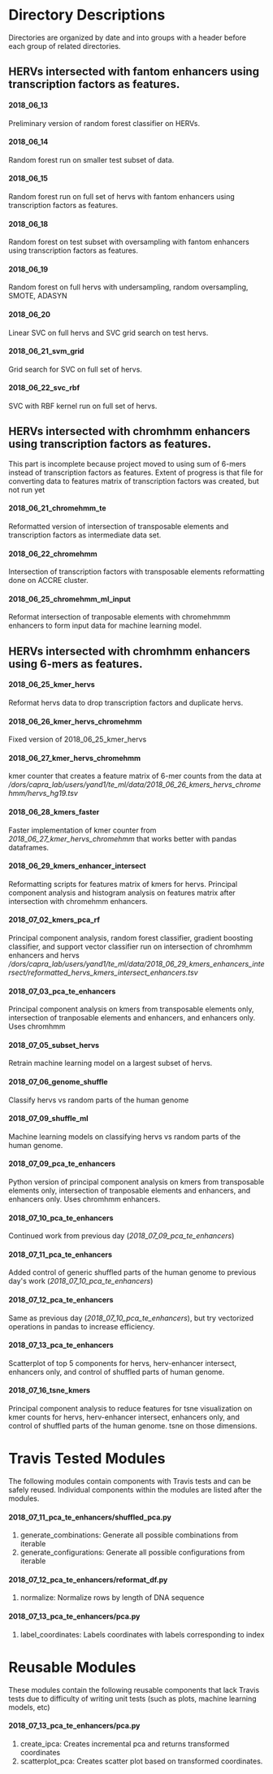 # Directory Descriptions
Directories are organized by date and into groups with a header before each group of related directories.



## HERVs intersected with fantom enhancers using transcription factors as features.

#### 2018_06_13
Preliminary version of random forest classifier on HERVs.

#### 2018_06_14
Random forest run on smaller test subset of data.

#### 2018_06_15
Random forest run on full set of hervs with fantom enhancers using transcription factors as features.

#### 2018_06_18
Random forest on test subset with oversampling with fantom enhancers using transcription factors as features.

#### 2018_06_19
Random forest on full hervs with undersampling, random oversampling, SMOTE, ADASYN

#### 2018_06_20
Linear SVC on full hervs and SVC grid search on test hervs.

#### 2018_06_21_svm_grid
Grid search for SVC on full set of hervs.

#### 2018_06_22_svc_rbf
SVC with RBF kernel run on full set of hervs.




## HERVs intersected with chromhmm enhancers using transcription factors as features. 
This part is incomplete because project moved to using sum of 6-mers instead of transcription factors as features. Extent of progress is that file for converting data to features matrix of transcription factors was created, but not run yet

#### 2018_06_21_chromehmm_te
Reformatted version of intersection of transposable elements and transcription factors as intermediate data set.

#### 2018_06_22_chromehmm
Intersection of transcription factors with transposable elements reformatting done on ACCRE cluster.

#### 2018_06_25_chromehmm_ml_input
Reformat intersection of tranposable elements with chromehmmm enhancers to form input data for machine learning model.
	


	
## HERVs intersected with chromhmm enhancers using 6-mers as features. 
		
#### 2018_06_25_kmer_hervs
Reformat hervs data to drop transcription factors and duplicate hervs. 

#### 2018_06_26_kmer_hervs_chromehmm
Fixed version of 2018_06_25_kmer_hervs

#### 2018_06_27_kmer_hervs_chromehmm
kmer counter that creates a feature matrix of 6-mer counts from the data at */dors/capra_lab/users/yand1/te_ml/data/2018_06_26_kmers_hervs_chromehmm/hervs_hg19.tsv*
		
#### 2018_06_28_kmers_faster
Faster implementation of kmer counter from *2018_06_27_kmer_hervs_chromehmm* that works better with pandas dataframes.
		
#### 2018_06_29_kmers_enhancer_intersect
Reformatting scripts for features matrix of kmers for hervs. Principal component analysis and histogram analysis on features matrix after intersection with chromehmm enhancers.
		
#### 2018_07_02_kmers_pca_rf
Principal component analysis, random forest classifier, gradient boosting classifier, and support vector classifier run on intersection of chromhmm enhancers and hervs	*/dors/capra_lab/users/yand1/te_ml/data/2018_06_29_kmers_enhancers_intersect/reformatted_hervs_kmers_intersect_enhancers.tsv*

#### 2018_07_03_pca_te_enhancers
Principal component analysis on kmers from transposable elements only, intersection of tranposable elements and enhancers, and enhancers only. Uses chromhmm
	
#### 2018_07_05_subset_hervs
Retrain machine learning model on a largest subset of hervs.
			
#### 2018_07_06_genome_shuffle 
Classify hervs vs random parts of the human genome

#### 2018_07_09_shuffle_ml
Machine learning models on classifying hervs vs random parts of the human genome.

#### 2018_07_09_pca_te_enhancers
Python version of principal component analysis on kmers from transposable elements only, intersection of tranposable elements and enhancers, and enhancers only. Uses chromhmm enhancers.

#### 2018_07_10_pca_te_enhancers
Continued work from previous day (*2018_07_09_pca_te_enhancers*)

#### 2018_07_11_pca_te_enhancers
Added control of generic shuffled parts of the human genome to previous day's work (*2018_07_10_pca_te_enhancers*)

#### 2018_07_12_pca_te_enhancers
Same as previous day (*2018_07_10_pca_te_enhancers*), but try vectorized operations in pandas to increase efficiency.

#### 2018_07_13_pca_te_enhancers
Scatterplot of top 5 components for hervs, herv-enhancer intersect, enhancers only, and control of shuffled parts of human genome.

#### 2018_07_16_tsne_kmers
Principal component analysis to reduce features for tsne visualization on kmer counts for hervs, herv-enhancer intersect, enhancers only, and control of shuffled parts of the human genome. tsne on those dimensions.





# Travis Tested Modules
The following modules contain components with Travis tests and can be safely reused.
Individual components within the modules are listed after the modules.

#### 2018_07_11_pca_te_enhancers/shuffled_pca.py
1. generate_combinations: Generate all possible combinations from iterable
2. generate_configurations: Generate all possible configurations from iterable
	
#### 2018_07_12_pca_te_enhancers/reformat_df.py
1. normalize: Normalize rows by length of DNA sequence

#### 2018_07_13_pca_te_enhancers/pca.py	
1. label_coordinates: Labels coordinates with labels corresponding to index




# Reusable Modules
These modules contain the following reusable components that lack Travis tests due to
difficulty of writing unit tests (such as plots, machine learning models, etc)

#### 2018_07_13_pca_te_enhancers/pca.py
1. create_ipca: Creates incremental pca and returns transformed coordinates
2. scatterplot_pca: Creates scatter plot based on transformed coordinates.
